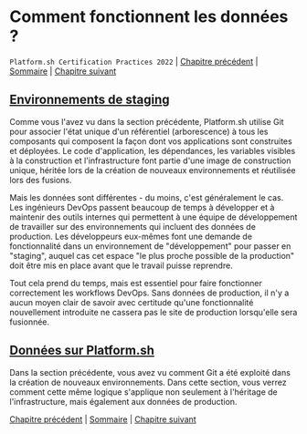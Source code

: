 # Comment fonctionnent les données ?

`Platform.sh Certification Practices 2022` | [Chapitre précédent](./chapter-7.md) | [Sommaire](../README.md) | [Chapitre suivant](./chapter-9.md)

## [Environnements de staging](https://master-7rqtwti-4mh7eev5ydrdo.eu-3.platformsh.site/getstarted/basics/data-services.html#staging-environments)

Comme vous l'avez vu dans la section précédente, Platform.sh utilise Git pour associer l'état unique d'un référentiel (arborescence) à tous les composants qui composent la façon dont vos applications sont construites et déployées. Le code d'application, les dépendances, les variables visibles à la construction et l'infrastructure font partie d'une image de construction unique, héritée lors de la création de nouveaux environnements et réutilisée lors des fusions.

Mais les données sont différentes - du moins, c'est généralement le cas. Les ingénieurs DevOps passent beaucoup de temps à développer et à maintenir des outils internes qui permettent à une équipe de développement de travailler sur des environnements qui incluent des données de production. Les développeurs eux-mêmes font une demande de fonctionnalité dans un environnement de "développement" pour passer en "staging", auquel cas cet espace "le plus proche possible de la production" doit être mis en place avant que le travail puisse reprendre.

Tout cela prend du temps, mais est essentiel pour faire fonctionner correctement les workflows DevOps. Sans données de production, il n'y a aucun moyen clair de savoir avec certitude qu'une fonctionnalité nouvellement introduite ne cassera pas le site de production lorsqu'elle sera fusionnée.

## [Données sur Platform.sh](https://master-7rqtwti-4mh7eev5ydrdo.eu-3.platformsh.site/getstarted/basics/data-services.html#data-on-platformsh)

Dans la section précédente, vous avez vu comment Git a été exploité dans la création de nouveaux environnements. Dans cette section, vous verrez comment cette même logique s'applique non seulement à l'héritage de l'infrastructure, mais également aux données de production.




[Chapitre précédent](./chapter-7.md) | [Sommaire](../README.md) | [Chapitre suivant](./chapter-9.md)
